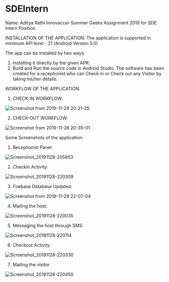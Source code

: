 # SDEIntern
Name: Aditya Rathi 
Innovaccer Summer Geeks Assignment 2019 for SDE Intern Position 

INSTALLATION OF THE APPLICATION:
The application is supported in minimum API level - 21 (Android Version 5.0)

The app can be installed by two ways: 
1. Installing it directly by the given APK:
2. Build and Run the source code in Android Studio.
The software has been created for a receptionist who can Check in or Check out any Visitor by taking his/her details. 

WORKFLOW OF THE APPLICATION: 

1. CHECK-IN WORKFLOW:

![Screenshot from 2019-11-28 20-21-25](https://user-images.githubusercontent.com/32017788/69823777-e4d2bb00-122f-11ea-9ce1-6220066f2e40.jpg)

2. CHECK-OUT WORKFLOW:

![Screenshot from 2019-11-28 20-35-01](https://user-images.githubusercontent.com/32017788/69823705-b05eff00-122f-11ea-8774-c6a9dff18557.jpg)

Some Screenshots of the application:

1. Receptionist Panel:

![Screenshot_20191128-205853](https://user-images.githubusercontent.com/32017788/69823861-2f543780-1230-11ea-9ce5-2e217facdbad.png)

2. Checkin Activity:

![Screenshot_20191128-220309](https://user-images.githubusercontent.com/32017788/69823891-485ce880-1230-11ea-9b0c-a0f6d8bfdccb.png)

3. Firebase Database Updated:

![Screenshot from 2019-11-28 22-07-04](https://user-images.githubusercontent.com/32017788/69823916-57dc3180-1230-11ea-9bd8-f8347844c35c.jpg)

4. Mailing the host:

![Screenshot_20191128-220035](https://user-images.githubusercontent.com/32017788/69823931-662a4d80-1230-11ea-8c4f-c894ba59c066.png)

5. Messaging the host through SMS:

![Screenshot_20191128-220114](https://user-images.githubusercontent.com/32017788/69824166-f8325600-1230-11ea-8570-f4028f0a1107.png)

6. Checkout Activity:

![Screenshot_20191128-220330](https://user-images.githubusercontent.com/32017788/69824209-15ffbb00-1231-11ea-8be8-85ac0d34891d.png)

7. Mailing the visitor

![Screenshot_20191128-220450](https://user-images.githubusercontent.com/32017788/69824221-1c8e3280-1231-11ea-8e7a-d0ba1941b7cf.png)
